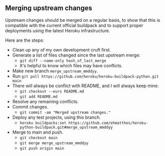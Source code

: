 Merging upstream changes
---

Upstream changes should be merged on a regular basis, to show that this is compatible with the current official buildpack and to support proper deployments using the latest Heroku infrastructure.

Here are the steps:

- Clean up any of my own development cruft first.
- Generate a list of files changed since the last upstream merge:
  - `git diff --name-only hash_of_last_merge`
  - It's helpful to know which files may have conflicts.
- Make new branch `merge_upstream_mmddyy`.
- Run `git pull https://github.com/heroku/heroku-buildpack-python.git main`
- There will always be conflict with README, and I will always keep mine:
  - `git checkout --ours README.md`
  - `git add README.md`
- Resolve any remaining conflicts.
- Commit changes.
  - `git commit -am "Merged upstream changes."`
- Deploy any test projects, using this branch.
  - `heroku buildpacks:set https://github.com/ehmatthes/heroku-python-buildpack.git#merge_upstream_mmddyy`
- Merge to main and push.
  - `git checkout main`
  - `git merge merge_upstream_mmddyy`
  - `git push origin main`